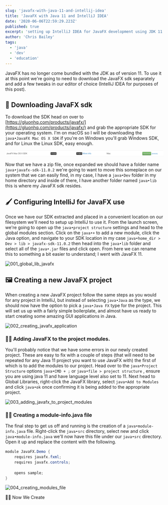 ```yaml
---
slug: 'javafx-with-java-11-and-intellij-idea'
title: 'JavaFX with Java 11 and IntelliJ IDEA'
date: '2020-06-06T22:59:29.223Z'
published: true
excerpt: 'setting up IntelliJ IDEA for JavaFX development using JDK 11'
author: 'Chris Bailey'
tags:
  - 'java'
  - 'dev'
  - 'education'
---
```


JavaFX has no longer come bundled with the JDK as of version 11. To use it at this point we're going to need to download the JavaFX sdk separately and add a few tweaks in our editor of choice (IntelliJ IDEA for purposes of this post).

## 🎨 Downloading JavaFX sdk

To download the SDK head on over to [https://gluonhq.com/products/javafx/](https://gluonhq.com/products/javafx/) and grab the appropriate SDK for your operating system. I'm on macOS so I will be downloading the `java•JavaFX Mac OS X SDK` if you're on Windows you'll grab Windows SDK, and for Linux the Linux SDK, easy enough.

![sdk_download](sdk_download.png)

Now that we have a zip file, once expanded we should have a folder name `java•javafx-sdk-11.0.2` we're going to want to move this someplace on our system that we can easily find, in my case, I have a `java•Dev` folder in my home directory and inside of there, I have another folder named `java•lib` this is where my JavaFX sdk resides.

## 🖌 Configuring IntelliJ for JavaFX use

Once we have our SDK extracted and placed in a convenient location on our filesystem we'll need to setup up IntelliJ to use it. From the launch screen, we're going to open up the `java•project structure` settings and head to the global modules section. Click on the `java•+` to add a new module, click the Java option, and navigate to your SDK location in my case `java•home_dir > Dev > lib > javafx-sdk-11.0.2` then head into the `java•lib` folder and select all of the `java•.jar` files and click open. From here we can rename this to something a bit easier to understand; I went with JavaFX 11.

![001_global_lib_javafx](./001_adding_sdk_to_intellij.gif)

## 🖼 Creating a new JavaFX project

When creating a new JavaFX project follow the same steps as you would for any project in IntelliJ, but instead of selecting `java•Java` as the type, we should now have the option to pick a `java•Java FX` type for the project. This will set us up with a fairly simple boilerplate, and almost have us ready to start creating some amazing GUI applications in Java.

![002_creating_javafx_application](002_creating_java_fx_application.gif)

### 👨‍🎤 Adding JavaFX to the project modules.

You'll probably notice that we have some errors in our newly created project. These are easy to fix with a couple of steps (that will need to be repeated for any Java 11 project you want to use JavaFX with) the first of which is to add the modules to our project. Head over to the `java•Project Structure` options `java•CMD + ;` or `java•file > project structure` , ensure you are using java 11 and have language level also set to 11. Next head to Global Libraries, right-click the JavaFX library, select `java•Add to Modules` and click `java•ok` once confirming it is being added to the appropriate project.

![003_adding_javafx_to_project_modules](003_adding_javafx_sdk_to_project.gif)

### 👩‍🎤 Creating a module-info.java file

The final step to get us off and running is the creation of a `java•module-info.java` file. Right-click the `java•src` directory, select new and click `java•module-info.java` we'll now have this file under our `java•src` directory. Open it up and replace the content with the following.

```java
module JavaFX.Demo {
    requires javafx.fxml;
    requires javafx.controls;

    opens sample;
}
```

![004_creating_modules_file](004_creating_module_info.gif)

👩‍🎨 Now We Create
